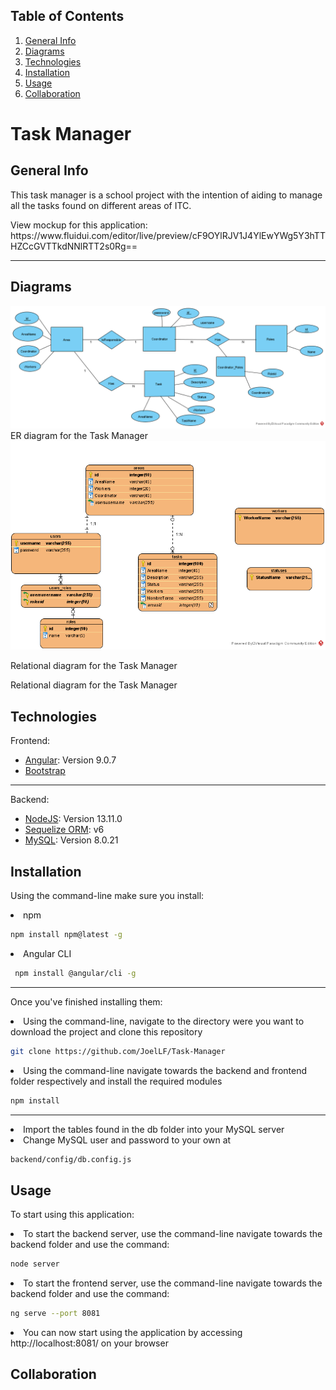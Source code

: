 ## Table of Contents
1. [General Info](#general-info)
2. [Diagrams](#diagrams)
2. [Technologies](#technologies)
3. [Installation](#installation)
4. [Usage](#usage)
5. [Collaboration](#collaboration)


# Task Manager
## General Info

This task manager is a school project with the intention of aiding to manage all the tasks found on different areas of ITC.
<p></p>
View mockup for this application: https://www.fluidui.com/editor/live/preview/cF9OYlRJV1J4YlEwYWg5Y3hTTHZCcGVTTkdNNlRTT2s0Rg==

***

## Diagrams

<img src="docs/er.png"></img>
ER diagram for the Task Manager
<img src="docs/relational_diagram.png"></img>
<p>Relational diagram for the Task Manager</p>
Relational diagram for the Task Manager

## Technologies

Frontend:
* [Angular](https://angular.io/): Version 9.0.7
* [Bootstrap](https://getbootstrap.com/)
***
Backend:
* [NodeJS](https://nodejs.org/es/): Version 13.11.0
* [Sequelize ORM](https://sequelize.org/): v6
* [MySQL](https://www.mysql.com/): Version 8.0.21

## Installation
Using the command-line make sure you install:

<li>npm
</li>
  
```bash
npm install npm@latest -g
```
<li>Angular CLI
</li>

```bash
 npm install @angular/cli -g
```

***

Once you've finished installing them:

<li>Using the command-line, navigate to the directory were you want to download the project and clone this repository
</li>

```bash
git clone https://github.com/JoelLF/Task-Manager
```

<li>Using the command-line navigate towards the backend and frontend folder respectively and install the required modules
</li>

```bash
npm install
```

***

<li> Import the tables found in the db folder into your MySQL server
</li>

<li> Change MySQL user and password to your own at
</li>

```bash
backend/config/db.config.js
```


## Usage

To start using this application:

<li>To start the backend server, use the command-line navigate towards the backend folder and use the command:
</li>

```bash
node server
```

<li>To start the frontend server, use the command-line navigate towards the backend folder and use the command:
</li>

```bash
ng serve --port 8081
```

<li> You can now start using the application by accessing http://localhost:8081/ on your browser
</li>

## Collaboration
 
